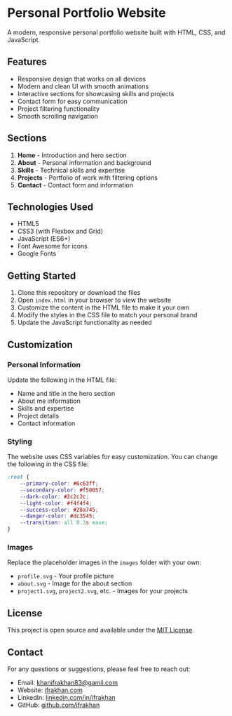 # Personal Portfolio Website

A modern, responsive personal portfolio website built with HTML, CSS, and JavaScript.

## Features

- Responsive design that works on all devices
- Modern and clean UI with smooth animations
- Interactive sections for showcasing skills and projects
- Contact form for easy communication
- Project filtering functionality
- Smooth scrolling navigation

## Sections

1. **Home** - Introduction and hero section
2. **About** - Personal information and background
3. **Skills** - Technical skills and expertise
4. **Projects** - Portfolio of work with filtering options
5. **Contact** - Contact form and information

## Technologies Used

- HTML5
- CSS3 (with Flexbox and Grid)
- JavaScript (ES6+)
- Font Awesome for icons
- Google Fonts

## Getting Started

1. Clone this repository or download the files
2. Open `index.html` in your browser to view the website
3. Customize the content in the HTML file to make it your own
4. Modify the styles in the CSS file to match your personal brand
5. Update the JavaScript functionality as needed

## Customization

### Personal Information

Update the following in the HTML file:

- Name and title in the hero section
- About me information
- Skills and expertise
- Project details
- Contact information

### Styling

The website uses CSS variables for easy customization. You can change the following in the CSS file:

```css
:root {
    --primary-color: #6c63ff;
    --secondary-color: #f50057;
    --dark-color: #2c2c2c;
    --light-color: #f4f4f4;
    --success-color: #28a745;
    --danger-color: #dc3545;
    --transition: all 0.3s ease;
}
```

### Images

Replace the placeholder images in the `images` folder with your own:

- `profile.svg` - Your profile picture
- `about.svg` - Image for the about section
- `project1.svg`, `project2.svg`, etc. - Images for your projects

## License

This project is open source and available under the [MIT License](LICENSE).

## Contact

For any questions or suggestions, please feel free to reach out:

- Email: khanifrakhan83@gamil.com
- Website: [ifrakhan.com](https://ifrakhan.com)
- LinkedIn: [linkedin.com/in/ifrakhan](https://linkedin.com/in/ifrakhan)
- GitHub: [github.com/ifrakhan](https://github.com/ifrakhan)